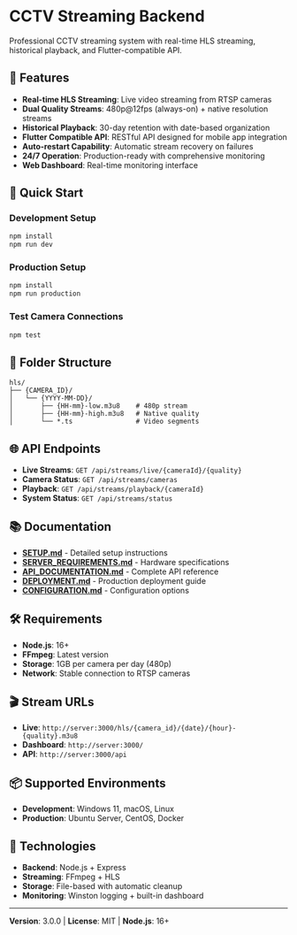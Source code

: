 # CCTV Streaming Backend

Professional CCTV streaming system with real-time HLS streaming, historical playback, and Flutter-compatible API.

## 🎯 Features

- **Real-time HLS Streaming**: Live video streaming from RTSP cameras
- **Dual Quality Streams**: 480p@12fps (always-on) + native resolution streams
- **Historical Playback**: 30-day retention with date-based organization
- **Flutter Compatible API**: RESTful API designed for mobile app integration
- **Auto-restart Capability**: Automatic stream recovery on failures
- **24/7 Operation**: Production-ready with comprehensive monitoring
- **Web Dashboard**: Real-time monitoring interface

## 🚀 Quick Start

### Development Setup
```bash
npm install
npm run dev
```

### Production Setup
```bash
npm install
npm run production
```

### Test Camera Connections
```bash
npm test
```

## 📁 Folder Structure

```
hls/
├── {CAMERA_ID}/
│   └── {YYYY-MM-DD}/
│       ├── {HH-mm}-low.m3u8    # 480p stream
│       ├── {HH-mm}-high.m3u8   # Native quality
│       └── *.ts                # Video segments
```

## 🌐 API Endpoints

- **Live Streams**: `GET /api/streams/live/{cameraId}/{quality}`
- **Camera Status**: `GET /api/streams/cameras`
- **Playback**: `GET /api/streams/playback/{cameraId}`
- **System Status**: `GET /api/streams/status`

## 📚 Documentation

- **[SETUP.md](SETUP.md)** - Detailed setup instructions
- **[SERVER_REQUIREMENTS.md](SERVER_REQUIREMENTS.md)** - Hardware specifications
- **[API_DOCUMENTATION.md](API_DOCUMENTATION.md)** - Complete API reference
- **[DEPLOYMENT.md](DEPLOYMENT.md)** - Production deployment guide
- **[CONFIGURATION.md](CONFIGURATION.md)** - Configuration options

## 🛠️ Requirements

- **Node.js**: 16+ 
- **FFmpeg**: Latest version
- **Storage**: 1GB per camera per day (480p)
- **Network**: Stable connection to RTSP cameras

## 🎬 Stream URLs

- **Live**: `http://server:3000/hls/{camera_id}/{date}/{hour}-{quality}.m3u8`
- **Dashboard**: `http://server:3000/`
- **API**: `http://server:3000/api`

## 📦 Supported Environments

- **Development**: Windows 11, macOS, Linux
- **Production**: Ubuntu Server, CentOS, Docker

## 🔧 Technologies

- **Backend**: Node.js + Express
- **Streaming**: FFmpeg + HLS
- **Storage**: File-based with automatic cleanup
- **Monitoring**: Winston logging + built-in dashboard

---

**Version**: 3.0.0 | **License**: MIT | **Node.js**: 16+